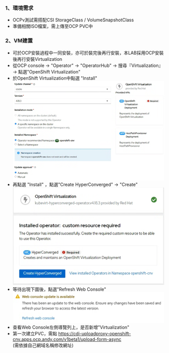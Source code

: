 ### 1、環境需求
* OCPv測試需搭配CSI StorageClass / VolumeSnapshotClass
* 準備相關ISO檔案，需上傳至OCP PVC中

### 2、VM建置
* 可於OCP安裝過程中一同安裝，亦可於裝完後再行安裝，本LAB採用OCP安裝後再行安裝Virtualization
* 從OCP console -> "Operator" -> "OperatorHub" -> 搜尋『Virtualization』 -> 點選"OpenShift Virtualization"
* 於OpenShift Virtualization中點選 "Install"  
  ![](https://github.com/Andy0583/OCP/blob/main/Image/ocp-1.png)
* 再點選 "Install" ，點選"Create HyperConverged" -> "Create"  
  ![](https://github.com/Andy0583/OCP/blob/main/Image/ocp-2.png?raw=true)
* 等待出現下圖後，點選"Refresh Web Console"  
  ![](https://github.com/Andy0583/OCP/blob/main/Image/ocp-3.png?raw=true)
* 查看Web Console左側導覽列上，是否新增"Virtualization"
* 第一次建立PVC，需點  https://cdi-uploadproxy-openshift-cnv.apps.ocp.andy.com/v1beta1/upload-form-async  
  (需依據自己網域名稱修改網址)
